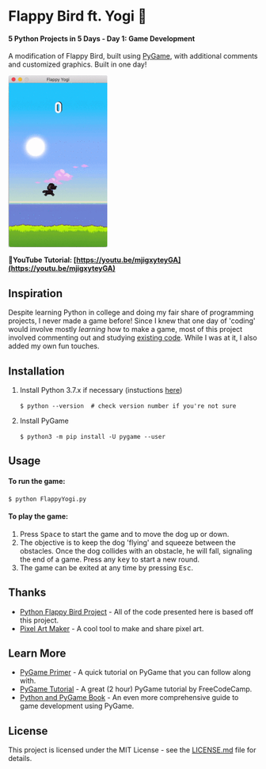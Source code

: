 # Flappy Bird ft. Yogi 🐶
#### 5 Python Projects in 5 Days - Day 1: Game Development

A modification of Flappy Bird, built using [PyGame](https://www.pygame.org/), with additional comments and customized graphics. Built in one day!

![app demo](/1_game/demo.gif)

**📸YouTube Tutorial: [https://youtu.be/mjigxyteyGA](https://youtu.be/mjigxyteyGA)**

## Inspiration
Despite learning Python in college and doing my fair share of programming projects, I never made a game before! Since I knew that one day of 'coding' would involve mostly *learning* how to make a game, most of this project involved commenting out and studying [existing code](https://github.com/popadi/python-flappy-bird). While I was at it, I also added my own fun touches.

## Installation
1. Install Python 3.7.x if necessary (instuctions [here](https://realpython.com/installing-python))

    `$ python --version  # check version number if you're not sure`

2. Install PyGame

    `$ python3 -m pip install -U pygame --user`

## Usage
#### To run the game:
    $ python FlappyYogi.py

#### To play the game:
1. Press <kbd>Space</kbd> to start the game and to move the dog up or down.
2. The objective is to keep the dog 'flying' and squeeze between the obstacles. Once the dog collides with an obstacle, he will fall, signaling the end of a game. Press any <kbd>key</kbd> to start a new round.
3. The game can be exited at any time by pressing <kbd>Esc</kbd>.

## Thanks

* [Python Flappy Bird Project](https://github.com/popadi/python-flappy-bird) - All of the code presented here is based off this project.
* [Pixel Art Maker](http://pixelartmaker.com/) - A cool tool to make and share pixel art.

## Learn More

* [PyGame Primer](https://realpython.com/pygame-a-primer/) - A quick tutorial on PyGame that you can follow along with.
* [PyGame Tutorial](https://www.youtube.com/watch?v=FfWpgLFMI7w) - A great (2 hour) PyGame tutorial by FreeCodeCamp.
* [Python and PyGame Book](http://inventwithpython.com/pygame/) - An even more comprehensive guide to game development using PyGame.

## License

This project is licensed under the MIT License - see the [LICENSE.md](https://github.com/harshibar/5-python-projects/blob/master/LICENSE) file for details.